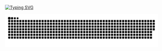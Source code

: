 [![Typing SVG](https://readme-typing-svg.demolab.com?font=Fira+Code&pause=1000&color=713BF7&width=435&lines=Web+developer+Full+Stack)](https://git.io/typing-svg)

  ![Snake animation](https://github.com/andersjay/andersjay/blob/output/github-user-contribution.svg)
